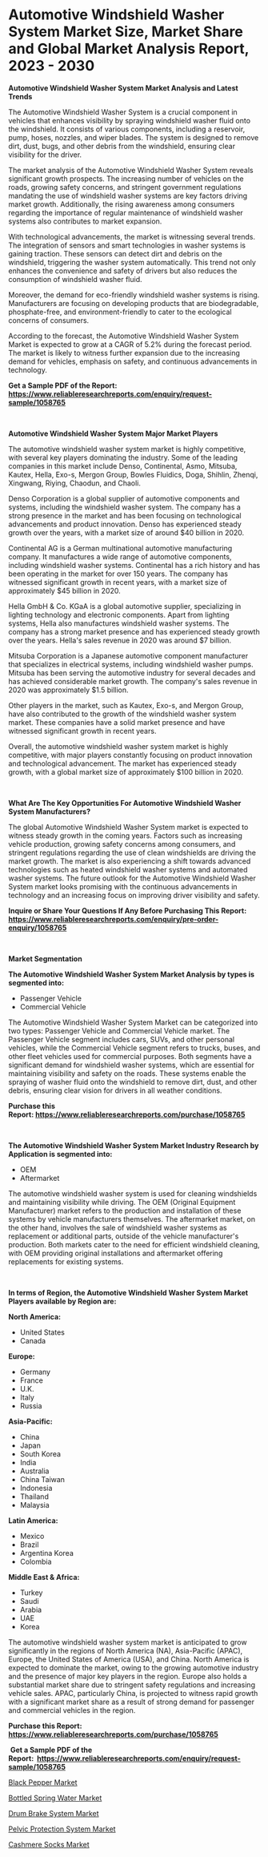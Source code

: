 <p><h1>Automotive Windshield Washer System Market Size, Market Share and Global Market Analysis Report, 2023 - 2030</h1></p><p><strong>Automotive Windshield Washer System Market Analysis and Latest Trends</strong></p>
<p><p>The Automotive Windshield Washer System is a crucial component in vehicles that enhances visibility by spraying windshield washer fluid onto the windshield. It consists of various components, including a reservoir, pump, hoses, nozzles, and wiper blades. The system is designed to remove dirt, dust, bugs, and other debris from the windshield, ensuring clear visibility for the driver.</p><p>The market analysis of the Automotive Windshield Washer System reveals significant growth prospects. The increasing number of vehicles on the roads, growing safety concerns, and stringent government regulations mandating the use of windshield washer systems are key factors driving market growth. Additionally, the rising awareness among consumers regarding the importance of regular maintenance of windshield washer systems also contributes to market expansion.</p><p>With technological advancements, the market is witnessing several trends. The integration of sensors and smart technologies in washer systems is gaining traction. These sensors can detect dirt and debris on the windshield, triggering the washer system automatically. This trend not only enhances the convenience and safety of drivers but also reduces the consumption of windshield washer fluid.</p><p>Moreover, the demand for eco-friendly windshield washer systems is rising. Manufacturers are focusing on developing products that are biodegradable, phosphate-free, and environment-friendly to cater to the ecological concerns of consumers.</p><p>According to the forecast, the Automotive Windshield Washer System Market is expected to grow at a CAGR of 5.2% during the forecast period. The market is likely to witness further expansion due to the increasing demand for vehicles, emphasis on safety, and continuous advancements in technology.</p></p>
<p><strong>Get a Sample PDF of the Report:&nbsp; <a href="https://www.reliableresearchreports.com/enquiry/request-sample/1058765">https://www.reliableresearchreports.com/enquiry/request-sample/1058765</a></strong></p>
<p>&nbsp;</p>
<p><strong>Automotive Windshield Washer System Major Market Players</strong></p>
<p><p>The automotive windshield washer system market is highly competitive, with several key players dominating the industry. Some of the leading companies in this market include Denso, Continental, Asmo, Mitsuba, Kautex, Hella, Exo-s, Mergon Group, Bowles Fluidics, Doga, Shihlin, Zhenqi, Xingwang, Riying, Chaodun, and Chaoli.</p><p>Denso Corporation is a global supplier of automotive components and systems, including the windshield washer system. The company has a strong presence in the market and has been focusing on technological advancements and product innovation. Denso has experienced steady growth over the years, with a market size of around $40 billion in 2020.</p><p>Continental AG is a German multinational automotive manufacturing company. It manufactures a wide range of automotive components, including windshield washer systems. Continental has a rich history and has been operating in the market for over 150 years. The company has witnessed significant growth in recent years, with a market size of approximately $45 billion in 2020.</p><p>Hella GmbH & Co. KGaA is a global automotive supplier, specializing in lighting technology and electronic components. Apart from lighting systems, Hella also manufactures windshield washer systems. The company has a strong market presence and has experienced steady growth over the years. Hella's sales revenue in 2020 was around $7 billion.</p><p>Mitsuba Corporation is a Japanese automotive component manufacturer that specializes in electrical systems, including windshield washer pumps. Mitsuba has been serving the automotive industry for several decades and has achieved considerable market growth. The company's sales revenue in 2020 was approximately $1.5 billion.</p><p>Other players in the market, such as Kautex, Exo-s, and Mergon Group, have also contributed to the growth of the windshield washer system market. These companies have a solid market presence and have witnessed significant growth in recent years.</p><p>Overall, the automotive windshield washer system market is highly competitive, with major players constantly focusing on product innovation and technological advancement. The market has experienced steady growth, with a global market size of approximately $100 billion in 2020.</p></p>
<p>&nbsp;</p>
<p><strong>What Are The Key Opportunities For Automotive Windshield Washer System Manufacturers?</strong></p>
<p><p>The global Automotive Windshield Washer System market is expected to witness steady growth in the coming years. Factors such as increasing vehicle production, growing safety concerns among consumers, and stringent regulations regarding the use of clean windshields are driving the market growth. The market is also experiencing a shift towards advanced technologies such as heated windshield washer systems and automated washer systems. The future outlook for the Automotive Windshield Washer System market looks promising with the continuous advancements in technology and an increasing focus on improving driver visibility and safety.</p></p>
<p><strong>Inquire or Share Your Questions If Any Before Purchasing This Report: <a href="https://www.reliableresearchreports.com/enquiry/pre-order-enquiry/1058765">https://www.reliableresearchreports.com/enquiry/pre-order-enquiry/1058765</a></strong></p>
<p>&nbsp;</p>
<p><strong>Market Segmentation</strong></p>
<p><strong>The Automotive Windshield Washer System Market Analysis by types is segmented into:</strong></p>
<p><ul><li>Passenger Vehicle</li><li>Commercial Vehicle</li></ul></p>
<p><p>The Automotive Windshield Washer System Market can be categorized into two types: Passenger Vehicle and Commercial Vehicle market. The Passenger Vehicle segment includes cars, SUVs, and other personal vehicles, while the Commercial Vehicle segment refers to trucks, buses, and other fleet vehicles used for commercial purposes. Both segments have a significant demand for windshield washer systems, which are essential for maintaining visibility and safety on the roads. These systems enable the spraying of washer fluid onto the windshield to remove dirt, dust, and other debris, ensuring clear vision for drivers in all weather conditions.</p></p>
<p><strong>Purchase this Report:&nbsp;<a href="https://www.reliableresearchreports.com/purchase/1058765">https://www.reliableresearchreports.com/purchase/1058765</a></strong></p>
<p>&nbsp;</p>
<p><strong>The Automotive Windshield Washer System Market Industry Research by Application is segmented into:</strong></p>
<p><ul><li>OEM</li><li>Aftermarket</li></ul></p>
<p><p>The automotive windshield washer system is used for cleaning windshields and maintaining visibility while driving. The OEM (Original Equipment Manufacturer) market refers to the production and installation of these systems by vehicle manufacturers themselves. The aftermarket market, on the other hand, involves the sale of windshield washer systems as replacement or additional parts, outside of the vehicle manufacturer's production. Both markets cater to the need for efficient windshield cleaning, with OEM providing original installations and aftermarket offering replacements for existing systems.</p></p>
<p>&nbsp;</p>
<p><strong>In terms of Region, the Automotive Windshield Washer System Market Players available by Region are:</strong></p>
<p>
    <p> <strong> North America: </strong>
        <ul>
            <li>United States</li>
            <li>Canada</li>
        </ul>
        </p> 
    <p> <strong> Europe: </strong>
        <ul>
            <li>Germany</li>
            <li>France</li>
            <li>U.K.</li>
            <li>Italy</li>
            <li>Russia</li>
        </ul>
        </p> 
    <p> <strong> Asia-Pacific: </strong>
        <ul>
            <li>China</li>
            <li>Japan</li>
            <li>South Korea</li>
            <li>India</li>
            <li>Australia</li>
            <li>China Taiwan</li>
            <li>Indonesia</li>
            <li>Thailand</li>
            <li>Malaysia</li>
        </ul>
        </p> 
    <p> <strong> Latin America: </strong>
        <ul>
            <li>Mexico</li>
            <li>Brazil</li>
            <li>Argentina Korea</li>
            <li>Colombia</li>
        </ul>
        </p> 
    <p> <strong> Middle East & Africa: </strong>
        <ul>
            <li>Turkey</li>
            <li>Saudi</li>
            <li>Arabia</li>
            <li>UAE</li>
            <li>Korea</li>
        </ul>
    </p>
    </p>
<p><p>The automotive windshield washer system market is anticipated to grow significantly in the regions of North America (NA), Asia-Pacific (APAC), Europe, the United States of America (USA), and China. North America is expected to dominate the market, owing to the growing automotive industry and the presence of major key players in the region. Europe also holds a substantial market share due to stringent safety regulations and increasing vehicle sales. APAC, particularly China, is projected to witness rapid growth with a significant market share as a result of strong demand for passenger and commercial vehicles in the region.</p></p>
<p><strong>Purchase this Report: <a href="https://www.reliableresearchreports.com/purchase/1058765">https://www.reliableresearchreports.com/purchase/1058765</a></strong></p>
<p>&nbsp;<strong>Get a Sample PDF of the Report:&nbsp;&nbsp;<a href="https://www.reliableresearchreports.com/enquiry/request-sample/1058765">https://www.reliableresearchreports.com/enquiry/request-sample/1058765</a></strong></p>
<p><strong></strong></p>
<p><p><a href="https://www.linkedin.com/pulse/black-pepper-market-size-2023-2030-global-industrial-analysis-qklve/">Black Pepper Market</a></p><p><a href="https://www.linkedin.com/pulse/bottled-spring-water-market-research-report-provides-thorough-zdaze/">Bottled Spring Water Market</a></p><p><a href="https://github.com/RickHolmes3/Market-Research-Report-List-1/blob/main/drum-brake-system-market.md">Drum Brake System Market</a></p><p><a href="https://medium.com/@adeafrashri2022/analyzing-pelvic-protection-system-market-global-industry-perspective-and-forecast-2023-to-2030-4223e77785e0">Pelvic Protection System Market</a></p><p><a href="https://medium.com/@yjwzfixtb68151/cashmere-socks-market-the-key-to-successful-business-strategy-forecast-till-2030-f7818af8c51f">Cashmere Socks Market</a></p></p>